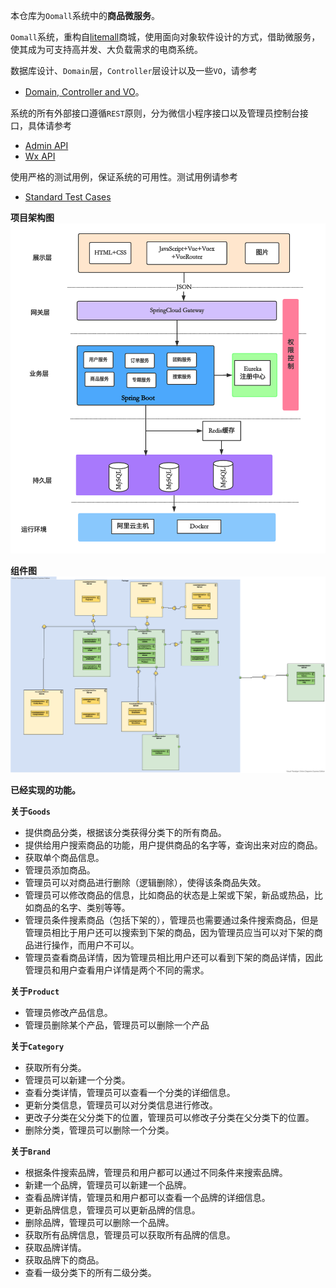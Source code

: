 本仓库为`Oomall`系统中的**商品微服务**。

`Oomall`系统，重构自[litemall](https://github.com/linlinjava/litemall)商城，使用面向对象软件设计的方式，借助微服务，使其成为可支持高并发、大负载需求的电商系统。

数据库设计、`Domain`层，`Controller`层设计以及一些`VO`，请参考

- [Domain, Controller and VO](https://github.com/hiijar/oomall)。

系统的所有外部接口遵循`REST`原则，分为微信小程序接口以及管理员控制台接口，具体请参考
- [Admin API](http://47.98.252.133:6185/)
- [Wx API](http://47.98.252.133:6195/)

使用严格的测试用例，保证系统的可用性。测试用例请参考

- [Standard Test Cases](https://github.com/Tllokn/OOMall-Test-Standard)


**项目架构图**
<img src="https://raw.githubusercontent.com/tardy-bird/goods-info/master/architecture.png"/>

**组件图**
<img src="https://github.com/tardy-bird/goods-info/blob/master/component.png"/>

**已经实现的功能。**

**关于`Goods`**

- 提供商品分类，根据该分类获得分类下的所有商品。
- 提供给用户搜索商品的功能，用户提供商品的名字等，查询出来对应的商品。
- 获取单个商品信息。
- 管理员添加商品。
- 管理员可以对商品进行删除（逻辑删除），使得该条商品失效。
- 管理员可以修改商品的信息，比如商品的状态是上架或下架，新品或热品，比如商品的名字、类别等等。
- 管理员条件搜素商品（包括下架的），管理员也需要通过条件搜索商品，但是管理员相比于用户还可以搜索到下架的商品，因为管理员应当可以对下架的商品进行操作，而用户不可以。
- 管理员查看商品详情，因为管理员相比用户还可以看到下架的商品详情，因此管理员和用户查看用户详情是两个不同的需求。

**关于`Product`**

- 管理员修改产品信息。
- 管理员删除某个产品，管理员可以删除一个产品

**关于`Category`**

- 获取所有分类。
- 管理员可以新建一个分类。
- 查看分类详情，管理员可以查看一个分类的详细信息。
- 更新分类信息，管理员可以对分类信息进行修改。
- 更改子分类在父分类下的位置，管理员可以修改子分类在父分类下的位置。
- 删除分类，管理员可以删除一个分类。

**关于`Brand`**

- 根据条件搜索品牌，管理员和用户都可以通过不同条件来搜索品牌。
- 新建一个品牌，管理员可以新建一个品牌。
- 查看品牌详情，管理员和用户都可以查看一个品牌的详细信息。
- 更新品牌信息，管理员可以更新品牌的信息。
- 删除品牌，管理员可以删除一个品牌。
- 获取所有品牌信息，管理员可以获取所有品牌的信息。
- 获取品牌详情。
- 获取品牌下的商品。
- 查看一级分类下的所有二级分类。
